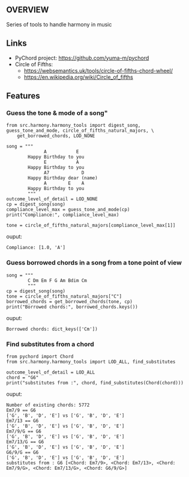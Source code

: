 ## OVERVIEW ##
Series of tools to handle harmony in music

## Links ##
* PyChord project: https://github.com/yuma-m/pychord
* Circle of Fifths: 
  * https://websemantics.uk/tools/circle-of-fifths-chord-wheel/
  * https://en.wikipedia.org/wiki/Circle_of_fifths

## Features ##
### Guess the tone & mode of a song" ###
    from src.harmony.harmony_tools import digest_song, guess_tone_and_mode, circle_of_fifths_natural_majors, \
        get_borrowed_chords, LOD_NONE
    
    song = """
                  A           E
            Happy Birthday to you
                  E           A
            Happy Birthday to you
                  A7            D
            Happy Birthday dear (name)
                  A        E    A
            Happy Birthday to you
            """
    outcome_level_of_detail = LOD_NONE
    cp = digest_song(song)
    compliance_level_max = guess_tone_and_mode(cp)
    print("Compliance:", compliance_level_max)
    
    tone = circle_of_fifths_natural_majors[compliance_level_max[1]]

ouput:

    Compliance: [1.0, 'A']

### Guess borrowed chords in a song from a tone point of view ###
    song = """
            C Dm Em F G Am Bdim Cm
            """
    cp = digest_song(song)
    tone = circle_of_fifths_natural_majors["C"]
    borrowed_chords = get_borrowed_chords(tone, cp)
    print("Borrowed chords:", borrowed_chords.keys())
ouput:

    Borrowed chords: dict_keys(['Cm'])

### Find substitutes from a chord ###
    from pychord import Chord 
    from src.harmony.harmony_tools import LOD_ALL, find_substitutes

    outcome_level_of_detail = LOD_ALL
    chord = "G6"
    print("substitutes from :", chord, find_substitutes(Chord(chord)))
ouput:

    Number of existing chords: 5772
    Em7/9 == G6
    ['G', 'B', 'D', 'E'] vs ['G', 'B', 'D', 'E']
    Em7/13 == G6
    ['G', 'B', 'D', 'E'] vs ['G', 'B', 'D', 'E']
    Em7/9/G == G6
    ['G', 'B', 'D', 'E'] vs ['G', 'B', 'D', 'E']
    Em7/13/G == G6
    ['G', 'B', 'D', 'E'] vs ['G', 'B', 'D', 'E']
    G6/9/G == G6
    ['G', 'B', 'D', 'E'] vs ['G', 'B', 'D', 'E']
    substitutes from : G6 [<Chord: Em7/9>, <Chord: Em7/13>, <Chord: Em7/9/G>, <Chord: Em7/13/G>, <Chord: G6/9/G>]

